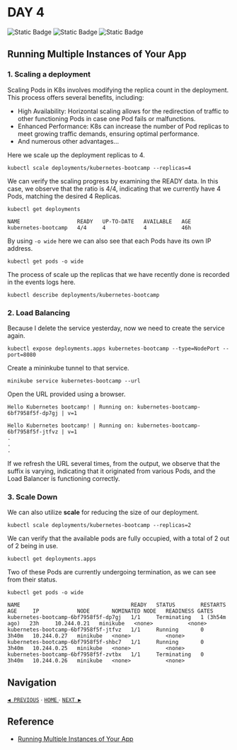 # DAY 4

![Static Badge](https://img.shields.io/badge/Date-2--8--2023-f5f5f5?logo=googlecalendar&logoColor=f5f5f5)
![Static Badge](https://img.shields.io/badge/Docker-v24.0.2-2496ed?logo=docker&logoColor=2496ed)
![Static Badge](https://img.shields.io/badge/minikube-v1.30.1-326ce5?logo=kubernetes&logoColor=326ce5)

## Running Multiple Instances of Your App

### 1. Scaling a deployment

Scaling Pods in K8s involves modifying the replica count in the deployment. This process offers several benefits, including:

- High Availability: Horizontal scaling allows for the redirection of traffic to other functioning Pods in case one Pod fails or malfunctions.
- Enhanced Performance: K8s can increase the number of Pod replicas to meet growing traffic demands, ensuring optimal performance.
- And numerous other advantages...

Here we scale up the deployment replicas to 4.

`kubectl scale deployments/kubernetes-bootcamp --replicas=4`

We can verify the scaling progress by examining the READY data. In this case, we observe that the ratio is 4/4, indicating that we currently have 4 Pods, matching the desired 4 Replicas.

`kubectl get deployments`

```
NAME                  READY   UP-TO-DATE   AVAILABLE   AGE
kubernetes-bootcamp   4/4     4            4           46h
```

By using `-o wide` here we can also see that each Pods have its own IP address.

`kubectl get pods -o wide`

The process of scale up the replicas that we have recently done is recorded in the events logs here.

`kubectl describe deployments/kubernetes-bootcamp`

### 2. Load Balancing

Because I delete the service yesterday, now we need to create the service again.

`kubectl expose deployments.apps kubernetes-bootcamp --type=NodePort --port=8080`

Create a mininkube tunnel to that service.

`minikube service kubernetes-bootcamp --url`

Open the URL provided using a browser.

```
Hello Kubernetes bootcamp! | Running on: kubernetes-bootcamp-6bf7958f5f-dp7gj | v=1

Hello Kubernetes bootcamp! | Running on: kubernetes-bootcamp-6bf7958f5f-jtfvz | v=1
.
.
.
```

If we refresh the URL several times, from the output, we observe that the suffix is varying, indicating that it originated from various Pods, and the Load Balancer is functioning correctly.

### 3. Scale Down

We can also utilize **scale** for reducing the size of our deployment.

`kubectl scale deployments/kubernetes-bootcamp --replicas=2`

We can verify that the available pods are fully occupied, with a total of 2 out of 2 being in use.

`kubectl get deployments.apps`

Two of these Pods are currently undergoing termination, as we can see from their status.

`kubectl get pods -o wide`

```
NAME                                   READY   STATUS        RESTARTS        AGE     IP            NODE       NOMINATED NODE   READINESS GATES
kubernetes-bootcamp-6bf7958f5f-dp7gj   1/1     Terminating   1 (3h54m ago)   23h     10.244.0.21   minikube   <none>           <none>
kubernetes-bootcamp-6bf7958f5f-jtfvz   1/1     Running       0               3h40m   10.244.0.27   minikube   <none>           <none>
kubernetes-bootcamp-6bf7958f5f-shbc7   1/1     Running       0               3h40m   10.244.0.25   minikube   <none>           <none>
kubernetes-bootcamp-6bf7958f5f-zvtbx   1/1     Terminating   0               3h40m   10.244.0.26   minikube   <none>           <none>
```

## Navigation

[`◀︎ PREVIOUS`](../day-3/README.md) ∙ [ `HOME` ](../../README.md) ∙ [`NEXT ▶︎`](../day-5/README.md)

## Reference

- [Running Multiple Instances of Your App](https://kubernetes.io/docs/tutorials/kubernetes-basics/scale/scale-intro/)